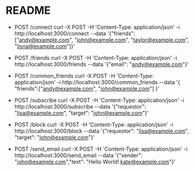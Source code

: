 # README

* POST /connect
curl -X POST -H 'Content-Type: application/json' -i http://localhost:3000/connect --data '{"friends": ["andy@example.com", "john@example.com", "taylor@example.com", "lisna@example.com"]}'

* POST /friends
curl -X POST -H 'Content-Type: application/json' -i http://localhost:3000/friends --data '{"email": "andy@example.com"}'

* POST /common_friends
curl -X POST -H 'Content-Type: application/json' -i http://localhost:3000/common_friends --data '{ "friends":["andy@example.com", "john@example.com"] }'

* POST /subscribe
curl -X POST -H 'Content-Type: application/json' -i http://localhost:3000/subscribe --data '{"requestor": "lisa@example.com", "target": "john@example.com"}'

* POST /block
curl -X POST -H 'Content-Type: application/json' -i http://localhost:3000/block --data '{"requestor": "lisa@example.com", "target": "john@example.com"}'

* POST /send_email
curl -X POST -H 'Content-Type: application/json' -i http://localhost:3000/send_email --data '{"sender": "john@example.com","text": "Hello World! kate@example.com"}'

